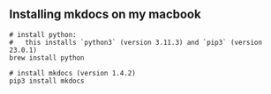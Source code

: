 

## Installing mkdocs on my macbook

```
# install python:
#   this installs `python3` (version 3.11.3) and `pip3` (version 23.0.1)
brew install python

# install mkdocs (version 1.4.2)
pip3 install mkdocs
```
